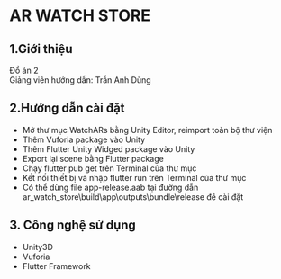 # **AR WATCH STORE**

## 1.Giới thiệu
Đồ án 2
<br> Giảng viên hướng dẫn: Trần Anh Dũng

## 2.Hướng dẫn cài đặt
- Mở thư mục WatchARs bằng Unity Editor, reimport toàn bộ thư viện
- Thêm Vuforia package vào Unity
- Thêm Flutter Unity Widged package vào Unity
- Export lại scene bằng Flutter package
- Chạy flutter pub get trên Terminal của thư mục
- Kết nối thiết bị và nhập flutter run trên Terminal của thư mục
- Có thể dùng file app-release.aab tại đường dẫn ar_watch_store\build\app\outputs\bundle\release để cài đặt

## 3. Công nghệ sử dụng
- Unity3D
- Vuforia
- Flutter Framework
